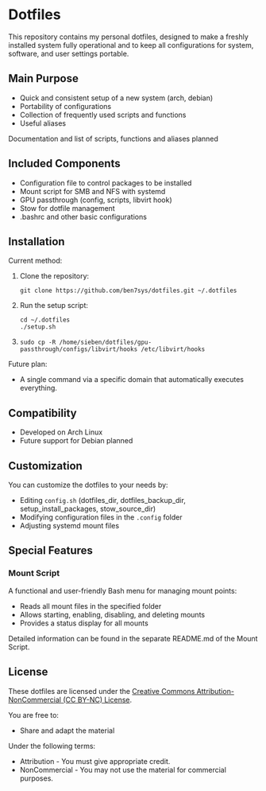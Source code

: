 # Dotfiles

This repository contains my personal dotfiles, designed to make a freshly installed system fully operational and to keep all configurations for system, software, and user settings portable.

## Main Purpose

- Quick and consistent setup of a new system (arch, debian)
- Portability of configurations
- Collection of frequently used scripts and functions
- Useful aliases

Documentation and list of scripts, functions and aliases planned

## Included Components

- Configuration file to control packages to be installed
- Mount script for SMB and NFS with systemd
- GPU passthrough (config, scripts, libvirt hook)
- Stow for dotfile management
- .bashrc and other basic configurations

## Installation

Current method:
1. Clone the repository:
   ```
   git clone https://github.com/ben7sys/dotfiles.git ~/.dotfiles
   ```
2. Run the setup script:
   ```
   cd ~/.dotfiles
   ./setup.sh
   ```
3. ```
   sudo cp -R /home/sieben/dotfiles/gpu-passthrough/configs/libvirt/hooks /etc/libvirt/hooks
   ```

Future plan:
- A single command via a specific domain that automatically executes everything.

## Compatibility

- Developed on Arch Linux
- Future support for Debian planned

## Customization

You can customize the dotfiles to your needs by:
- Editing `config.sh` (dotfiles_dir, dotfiles_backup_dir, setup_install_packages, stow_source_dir)
- Modifying configuration files in the `.config` folder
- Adjusting systemd mount files

## Special Features

### Mount Script

A functional and user-friendly Bash menu for managing mount points:
- Reads all mount files in the specified folder
- Allows starting, enabling, disabling, and deleting mounts
- Provides a status display for all mounts

Detailed information can be found in the separate README.md of the Mount Script.

## License

These dotfiles are licensed under the [Creative Commons Attribution-NonCommercial (CC BY-NC) License](https://creativecommons.org/licenses/by-nc/4.0/).

You are free to:
- Share and adapt the material

Under the following terms:
- Attribution - You must give appropriate credit.
- NonCommercial - You may not use the material for commercial purposes.
